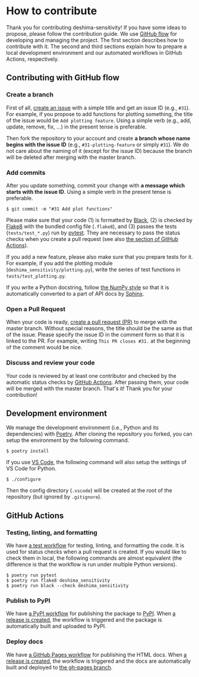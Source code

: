 # How to contribute

Thank you for contributing deshima-sensitivity!
If you have some ideas to propose, please follow the contribution guide.
We use [GitHub flow][github-flow] for developing and managing the project.
The first section describes how to contribute with it.
The second and third sections explain how to prepare a local development environment and our automated workflows in GitHub Actions, respectively.


## Contributing with GitHub flow

### Create a branch

First of all, [create an issue][issues] with a simple title and get an issue ID (e.g., `#31`).
For example, if you propose to add functions for plotting something, the title of the issue would be `Add plotting feature`.
Using a simple verb (e.g., add, update, remove, fix, ...) in the present tense is preferable.

Then fork the repository to your account and create **a branch whose name begins with the issue ID** (e.g., `#31-plotting-feature` or simply `#31`).
We do not care about the naming of it (except for the issue ID) because the branch will be deleted after merging with the master branch.

### Add commits

After you update something, commit your change with **a message which starts with the issue ID**.
Using a simple verb in the present tense is preferable.

```shell
$ git commit -m "#31 Add plot functions"
```

Please make sure that your code (1) is formatted by [Black][black], (2) is checked by [Flake8][flake8] with the bundled config file (`.flake8`), and (3) passes the tests (`tests/test_*.py`) run by [pytest][pytest].
They are necessary to pass the status checks when you create a pull request (see also [the section of GitHub Actions](#github-actions)).

If you add a new feature, please also make sure that you prepare tests for it.
For example, if you add the plotting module (`deshima_sensitivity/plotting.py`), write the series of test functions in `tests/test_plotting.py`.

If you write a Python docstring, follow [the NumPy style][napoleon-numpy] so that it is automatically converted to a part of API docs by [Sphinx][sphinx].

### Open a Pull Request

When your code is ready, [create a pull request (PR)][pull-requests] to merge with the master branch.
Without special reasons, the title should be the same as that of the issue.
Please specify the issue ID in the comment form so that it is linked to the PR.
For example, writing `This PR closes #31.` at the beginning of the comment would be nice.

### Discuss and review your code

Your code is reviewed by at least one contributor and checked by the automatic status checks by [GitHub Actions][github-actions].
After passing them, your code will be merged with the master branch.
That's it!
Thank you for your contribution!

## Development environment

We manage the development environment (i.e., Python and its dependencies) with [Poetry][poetry].
After cloning the repository you forked, you can setup the environment by the following command.

```shell
$ poetry install
```

If you use [VS Code][vs-code], the following command will also setup the settings of VS Code for Python.

```shell
$ ./configure
```

Then the config directory (`.vscode`) will be created at the root of the repository (but ignored by `.gitignore`).


## GitHub Actions

### Testing, linting, and formatting

We have [a test workflow][test-workflow] for testing, linting, and formatting the code.
It is used for status checks when a pull request is created.
If you would like to check them in local, the following commands are almost equivalent (the difference is that the workflow is run under multiple Python versions).

```shell
$ poetry run pytest
$ poetry run flake8 deshima_sensitivity
$ poetry run black --check deshima_sensitivity
```

### Publish to PyPI

We have [a PyPI workflow][pypi-workflow] for publishing the package to [PyPI][pypi].
When [a release is created][release], the workflow is triggered and the package is automatically built and uploaded to PyPI.

### Deploy docs

We have [a GitHub Pages workflow][gh-pages-workflow] for publishing the HTML docs.
When [a release is created][release], the workflow is triggered and the docs are automatically built and deployed to [the gh-pages branch][gh-pages-branch].


[black]: https://black.readthedocs.io/en/stable/
[flake8]: https://flake8.pycqa.org/en/latest/
[gh-pages-workflow]: https://github.com/deshima-dev/deshima-sensitivity/blob/master/.github/workflows/gh-pages.yml
[gh-pages-branch]: https://github.com/deshima-dev/deshima-sensitivity/tree/gh-pages
[github-actions]: https://github.com/deshima-dev/deshima-sensitivity/actions
[github-flow]: https://guides.github.com/introduction/flow/
[issues]: https://github.com/deshima-dev/deshima-sensitivity/issues?q=is%3Aissue
[napoleon-numpy]: https://www.sphinx-doc.org/en/master/usage/extensions/example_numpy.html
[poetry]: https://python-poetry.org/
[pull-requests]: https://github.com/deshima-dev/deshima-sensitivity/pulls?q=is%3Apr
[pypi]: https://pypi.org/project/azely/
[pypi-workflow]: https://github.com/deshima-dev/deshima-sensitivity/blob/master/.github/workflows/pypi.yml
[pytest]: https://docs.pytest.org/en/stable/
[release]: https://github.com/deshima-dev/deshima-sensitivity/releases
[sphinx]: https://www.sphinx-doc.org/en/master/
[test-workflow]: https://github.com/deshima-dev/deshima-sensitivity/blob/master/.github/workflows/test.yml
[vs-code]: https://code.visualstudio.com/
